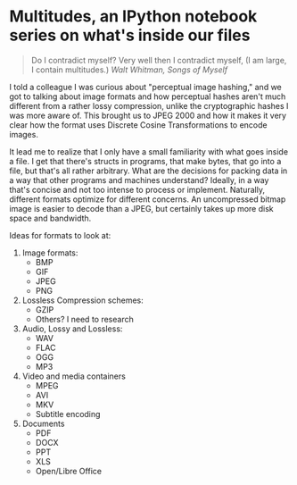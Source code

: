# Multitudes, an IPython notebook series on what's inside our files

> Do I contradict myself?
> Very well then I contradict myself,
> (I am large, I contain multitudes.)
*Walt Whitman, Songs of Myself*

I told a colleague I was curious about "perceptual image hashing," and we got to talking about image formats and how perceptual hashes aren't much different from a rather lossy compression, unlike the cryptographic hashes I was more aware of. This brought us to JPEG 2000 and how it makes it very clear how the format uses Discrete Cosine Transformations to encode images.

It lead me to realize that I only have a small familiarity with what goes inside a file. I get that there's structs in programs, that make bytes, that go into a file, but that's all rather arbitrary. What are the decisions for packing data in a way that other programs and machines understand? Ideally, in a way that's concise and not too intense to process or implement. Naturally, different formats optimize for different concerns. An uncompressed bitmap image is easier to decode than a JPEG, but certainly takes up more disk space and bandwidth.

Ideas for formats to look at:
1. Image formats:
    * BMP
    * GIF
    * JPEG
    * PNG
2. Lossless Compression schemes:
    * GZIP
    * Others? I need to research
3. Audio, Lossy and Lossless:
    * WAV
    * FLAC
    * OGG
    * MP3
4. Video and media containers
    * MPEG
    * AVI
    * MKV
    * Subtitle encoding
5. Documents
    * PDF
    * DOCX
    * PPT
    * XLS
    * Open/Libre Office
